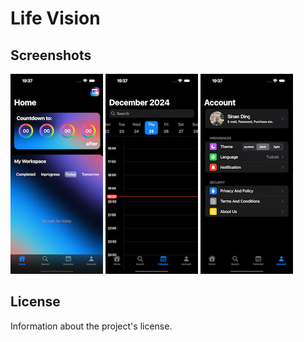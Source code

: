 
# Life Vision

## Screenshots
![Project Screenshot](images/Screenshot1.png)
![Project Screenshot](images/Screenshot2.png)
![Project Screenshot](images/Screenshot3.png)

## License
Information about the project's license.
